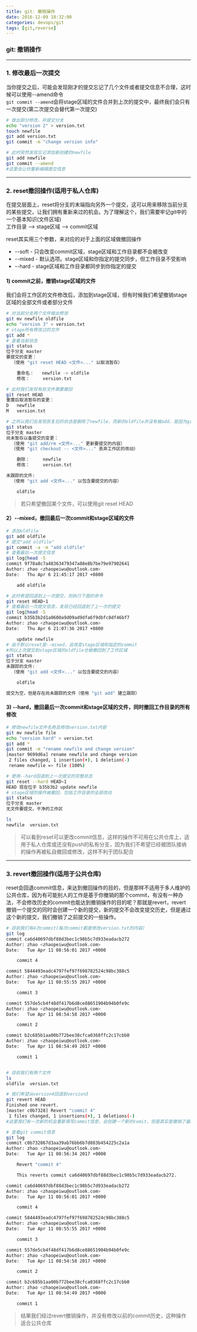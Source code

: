 ```yaml
---
title: git: 撤销操作
date: 2016-12-09 18:32:00
categories: devops/git
tags: [git,reverse]
---
```

### git: 撤销操作

---

### 1. 修改最后一次提交
当你提交之后，可能会发现刚才的提交忘记了几个文件或者提交信息不合理，这时候可以使用--amend命令  
`git commit --amend`会将stage区域的文件合并到上次的提交中，最终我们会只有一次提交(第二次提交会替代第一次提交)
``` bash
# 做出部分修改，并提交分支
echo "version 2" > version.txt
touch newfile
git add version.txt
git commit -m "change version info"

# 此时突然发现忘记添加新创建的newfile
git add newfile
git commit --amend
#这里会让你重新编辑提交信息
```

---

### 2. reset撤回操作(适用于私人仓库)
在提交层面上，reset将分支的末端指向另外一个提交，这可以用来移除当前分支的某些提交，让我们拥有重新来过的机会。为了理解这个，我们需要牢记git中的一个基本知识(文件区域)  
工作目录 --> stage区域 --> commit区域  

reset其实用三个参数，来对应的对于上面的区域做撤回操作
- --soft - 只会改变commit区域，stage区域和工作目录都不会被改变
- --mixed - 默认选项。stage区域和你指定的提交同步，但工作目录不受影响
- --hard - stage区域和工作目录都同步到你指定的提交

#### 1) commit之前，撤销stage区域的文件
我们会将工作区的文件修改后，添加到stage区域，但有时候我们希望撤销stage区域的全部文件或者部分文件
``` bash
# 对当前分支两个文件做出修改
git mv newfile oldfile
echo "version 3" > version.txt
# stage所有修改过的文件
git add *
# 查看当前状态
git status
位于分支 master
要提交的变更：
  （使用 "git reset HEAD <文件>..." 以取消暂存）

	重命名：   newfile -> oldfile
	修改：     version.txt

# 此时我们发现有些文件需要撤回
git reset HEAD
重置后取消暂存的变更：
D	newfile
M	version.txt

# 之所以我们会发现恢复后的状态是删除了newfile，而新的oldfile并没有被add，是因为git mv本身就是两步操作的合集，mv + git add
git status
位于分支 master
尚未暂存以备提交的变更：
  （使用 "git add/rm <文件>..." 更新要提交的内容）
  （使用 "git checkout -- <文件>..." 丢弃工作区的改动）

	删除：     newfile
	修改：     version.txt

未跟踪的文件:
  （使用 "git add <文件>..." 以包含要提交的内容）

	oldfile
```
> 若只希望撤回某个文件，可以使用git reset HEAD <file>

#### 2）--mixed，撤回最后一次commit和stage区域的文件
``` bash
# 添加oldfile
git add oldfile
# 提交"add oldfile"
git commit -a -m "add oldfile"
# 查看最后一次提交信息
git log|head -5
commit 9f78a8c7a48363479347a88e8b7be79e97902641
Author: zhao <zhaopeiwu@outlook.com>
Date:   Thu Apr 6 21:45:17 2017 +0800

    add oldfile

# 此时希望回退到上一次提交，则执行下面的命令
git reset HEAD~1
# 查看最后一次提交信息，发现已经回退到了上一次的提交
git log|head -5
commit b35b3b2d1a0600a9d09ad9dfa6f9dbfc8df46bf7
Author: zhao <zhaopeiwu@outlook.com>
Date:   Thu Apr 6 21:07:36 2017 +0800

    update newfile
# 由于默认reset是--mixed，会改变stage区域和指定的commit
#所以上次提交到stage区域的oldfile也被撤回到了工作区域
git status
位于分支 master
未跟踪的文件:
  （使用 "git add <文件>..." 以包含要提交的内容）

	oldfile

提交为空，但是存在尚未跟踪的文件（使用 "git add" 建立跟踪）
```

#### 3) --hard，撤回最后一次commit和stage区域的文件，同时撤回工作目录的所有修改
``` bash
# 修改newfile文件名称及修改version.txt内容
git mv newfile file
echo "version hard" > version.txt
git add *
git commit -m "rename newfile and change version"
[master 9699d6a] rename newfile and change version
 2 files changed, 1 insertion(+), 1 deletion(-)
 rename newfile => file (100%)

# 使用--hard回退到上一次提交的完整状态
git reset --hard HEAD~1
HEAD 现在位于 b35b3b2 update newfile
# stage区域的操作被撤回，包括工作目录的全部改动
git status
位于分支 master
无文件要提交，干净的工作区

ls
newfile  version.txt
```
> 可以看到reset可以更改commit信息，这样的操作不可用在公共仓库上，适用于私人仓库或还没有push的私有分支，因为我们不希望已经被团队接纳的操作再被私自撤回或修改，这样不利于团队配合

---

### 3. revert撤回操作(适用于公共仓库)
reset会回退commit信息，来达到撤回操作的目的，但是那样不适用于多人维护的公共仓库，因为有可能别人的工作是基于你撤销的那个commit，有没有一种办法，不会修改历史的commit也能达到撤销操作的目的呢？那就是revert，revert撤销一个提交的同时会创建一个新的提交，新的提交不会改变提交历史，但是通过这个新的提交，我们撤销了之前提交的一些操作。
``` bash
# 目前我们有4次commit(每次commit都是修改version.txt的内容)
git log
commit ca6d40697dbf88d3bec1c98b5c7d933eadacb272
Author: zhao <zhaopeiwu@outlook.com>
Date:   Tue Apr 11 08:56:01 2017 +0000

    commit 4

commit 5844493eadc4797fef97f698782524c98bc388c5
Author: zhao <zhaopeiwu@outlook.com>
Date:   Tue Apr 11 08:55:55 2017 +0000

    commit 3

commit 557de5cb4f48df417b6d8ce88651904b94b0fe9c
Author: zhao <zhaopeiwu@outlook.com>
Date:   Tue Apr 11 08:54:58 2017 +0000

    commit 2

commit b2c685b1aa00b772bee38cfca0368ffc2c17cbb0
Author: zhao <zhaopeiwu@outlook.com>
Date:   Tue Apr 11 08:54:49 2017 +0000

    commit 1


# 目前我们有两个文件
ls
oldfile  version.txt

# 我们希望从version4回退到version3
git revert HEAD
Finished one revert.
[master c0b7328] Revert "commit 4"
 1 files changed, 1 insertions(+), 1 deletions(-)
#这里我们有一次新的机会重新填写commit信息，会创建一个新的comit，但是其实是撤销了最后一次commit的操作

# 查看git commit信息
git log
commit c0b732867d3aa39ab76bb6b7d883b454225c2a1a
Author: zhao <zhaopeiwu@outlook.com>
Date:   Tue Apr 11 08:56:34 2017 +0000

    Revert "commit 4"

    This reverts commit ca6d40697dbf88d3bec1c98b5c7d933eadacb272.

commit ca6d40697dbf88d3bec1c98b5c7d933eadacb272
Author: zhao <zhaopeiwu@outlook.com>
Date:   Tue Apr 11 08:56:01 2017 +0000

    commit 4

commit 5844493eadc4797fef97f698782524c98bc388c5
Author: zhao <zhaopeiwu@outlook.com>
Date:   Tue Apr 11 08:55:55 2017 +0000

    commit 3

commit 557de5cb4f48df417b6d8ce88651904b94b0fe9c
Author: zhao <zhaopeiwu@outlook.com>
Date:   Tue Apr 11 08:54:58 2017 +0000

    commit 2

commit b2c685b1aa00b772bee38cfca0368ffc2c17cbb0
Author: zhao <zhaopeiwu@outlook.com>
Date:   Tue Apr 11 08:54:49 2017 +0000

    commit 1
```
> 结果我们经过revert撤销操作，并没有修改以前的commit历史，这种操作适合公共仓库
